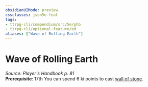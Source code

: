 ```yaml
---
obsidianUIMode: preview
cssclasses: json5e-feat
tags:
- ttrpg-cli/compendium/src/5e/phb
- ttrpg-cli/optional-feature/ed
aliases: ["Wave of Rolling Earth"]
---
```

# Wave of Rolling Earth
*Source: Player's Handbook p. 81*  
**Prerequisite**: 17th
You can spend 6 ki points to cast [wall of stone](/CLI/spells/wall-of-stone.md).